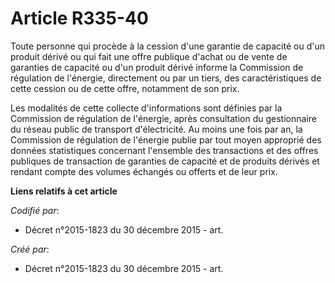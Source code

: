 # Article R335-40

Toute personne qui procède à la cession d'une garantie de capacité ou d'un produit dérivé ou qui fait une offre publique
d'achat ou de vente de garanties de capacité ou d'un produit dérivé informe la Commission de régulation de l'énergie,
directement ou par un tiers, des caractéristiques de cette cession ou de cette offre, notamment de son prix.

Les modalités de cette collecte d'informations sont définies par la Commission de régulation de l'énergie, après consultation
du gestionnaire du réseau public de transport d'électricité. Au moins une fois par an, la Commission de régulation de
l'énergie publie par tout moyen approprié des données statistiques concernant l'ensemble des transactions et des offres
publiques de transaction de garanties de capacité et de produits dérivés et rendant compte des volumes échangés ou offerts et
de leur prix.

**Liens relatifs à cet article**

_Codifié par_:

  - Décret n°2015-1823 du 30 décembre 2015 - art.

_Créé par_:

  - Décret n°2015-1823 du 30 décembre 2015 - art.
